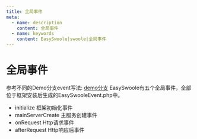 ```yaml
---
title: 全局事件
meta:
  - name: description
    content: 全局事件
  - name: keywords
    content: EasySwoole|swoole|全局事件
---
```

# 全局事件

 参考不同的Demo分支event写法: [demo分支](https://github.com/easy-swoole/demo/branches)
EasySwoole有五个全局事件，全部位于框架安装后生成的EasySwooleEvent.php中。  

- initialize 框架初始化事件
- mainServerCreate 主服务创建事件
- onRequest Http请求事件
- afterRequest Http响应后事件
